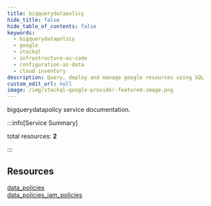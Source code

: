 ```yaml
---
title: bigquerydatapolicy
hide_title: false
hide_table_of_contents: false
keywords:
  - bigquerydatapolicy
  - google
  - stackql
  - infrastructure-as-code
  - configuration-as-data
  - cloud inventory
description: Query, deploy and manage google resources using SQL
custom_edit_url: null
image: /img/stackql-google-provider-featured-image.png
---
```


bigquerydatapolicy service documentation.

:::info[Service Summary]

total resources: __2__  

:::

## Resources
<div class="row">
<div class="providerDocColumn">
<a href="/bigquerydatapolicy/data_policies/">data_policies</a>
</div>
<div class="providerDocColumn">
<a href="/bigquerydatapolicy/data_policies_iam_policies/">data_policies_iam_policies</a>
</div>
</div>